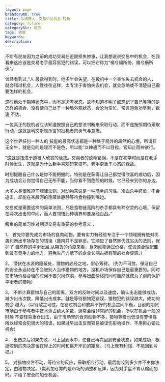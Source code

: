 ```yaml
---
layout: page
breadcrumb: true
title: 浓汤野人：交易中的机会-转载
category: future
categoryStr: 期货
tags: 转载
keywords: 
description: 
---
```


不断有朋友因为之前的成功交易在近期损失惨重，让我想说说交易中的机会，在我看来这应该是交易老手最容易犯的错误，可以把它称为“祸兮福所倚，福兮祸所伏”。   

曾经看到过,“人 最欲得到时，他多半会失望，在投机中一个害怕失去机会的人，就会错过机会，人性往往这样，太专注于害怕失去机会，就会忽略或不清楚自己需要怎样的机会，

这时他处于期待状态中，而不是思考状态，故不知道不明了或忘记了自己等待的是怎样的机会，没有使自己处于一种局外观状态，会沦为空忙，常言道急功尽利，欲速 不达。

一位真正的投机者应该知道按照自己的想法判断来采取行动，而不是按照期待采取行动，这就是利文斯顿所言的投机者的勇气与意志。

这个世界任何一种人的 技能的最高状态都是一种处于局外的超然的心境，所谓目无全牛，就是见的是理而不是色，所以能“以神遇而不以目视，官知止而神欲行。

”这就是技进于道被人欣赏的缘故。交易者的致命错误，不是在初学时而是在老手时候发生，这就是为什么新手喜欢研究技巧，老手更重于心态的缘故。
    
时刻提醒自己什么是你不能把握的，特别是在获得让自己都觉得欣喜的成功后，因为成功会让你觉得自己无所不能，当你看不到危险的时候，它已经来到你的身边。

大多人类很难遵守规律法则，对动物来说是一种简单的习性，冷血杀手鳄鱼，不会追击，却能在某段河的隐蔽处静静等待食物撞到嘴边。

交易就是需要这样的简单法则，凡是食物链高阶的杀手都具有种空灵的心境，保留在两次出击的中间，而人要领悟此种境界却要身经百战。”
 
鳄鱼的简单习性对期货交易有重要的参考意义：
 
1， 首先你要先成为市场的食肉动物，要有实力有经验专注于一个领域拥有绝对优势判断出市场存在的错误（食肉并不是罪恶，它顺应了自然界优胜劣汰的法则，保护了 自然界的平衡发展,从期货的角度来看，食肉动物通过价格，使资源合理配置到最有竞争力的地方，避免生产力低下的企业长期占据有限的社会资源。）

2， 潜伏在水源的隐蔽处，猎物的必经之地，耐心等待。（先为不可胜，保证自己的安全永远待在不会被别人当作猎物的地方，投机市场保存自己是最重要的。同时在市场价格合理的时候不要兴风作浪，参与扭曲价格的同时自然就成为了别的保护平衡者的猎物）

3， 不断计算猎物与自己的距离，双方的反映时间以及速度，确认出击能够成功，减少出击次数，降低出击成本。就是等待猎物犯错误，猎物犯的错误越大，成功的机会 越大。（以待敌之可胜，在错过机会和放弃不好的机会之间平衡，目前的期货市场由于参与者中技术派占绝大多数，通常会给非常好的机会，所以在机会一般的时候 不要轻易重仓出击，由于市场里的食肉动物不多，猎物等级也低没有警惕性所以经常会犯很大的错误，如果过早出击反而容易被误伤影响操作，不用担心错过机会）

4， 出击之后如果失败，马上回到水中，使自己再次回到安全状态。如果成功，根据咬到的肉决定留在岸上的时间和离开岸边的距离。（马上就有利润，不能回到亏损。）

5， 对猎物咬住不动，等待它的反应，采取相应行动。最后能咬到多少并不由你决定，由猎物决定。（赢利加仓靠的是市场的调整和反弹，因为对手盘不肯认输而加码，才给了安全的加仓机会。



